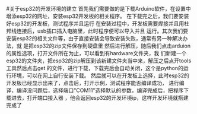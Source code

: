 #关于esp32的开发环境的建立
首先我们需要做的是下载Arduino软件，在设置中增添esp32的网址，安装esp32开发板的相关程序。
在下载完之后，我们要安装好esp32的开发板，测试程序并且运行
在安装过程中，开发板需要焊接并且用杜邦线连接后，usb插口插入电脑里，此时程序便可以导入并且
运行。其次我们要安装esp32的相关文件等，由于直接安装会导致安装失败，通常有另一种解决办法，就
是把esp32的zip文件保存到硬盘里
然后进行解压，随后我们点击arduion的属性选项，打开文件所在为止，可以看到有hardware文件夹，我
们新建一个esp32的文件夹，把esp32的zip解压到该新建文件夹当中来，解压之后点开tools工具然后点击get
的文件，进行下载，下载完后会自动关闭，这个是python的运行环境，可以在网上自行安装下载。
然后就可以在开发板上选择，此时esp32的开发板已经显示出来了，点击后，打开示例，测试程序能否编译成功，
进行编译，编译没问题后，选择端口"COM11"选择默认的参数，编译完成后，把程序下载进去，打开端口接入器
，他会返回esp32的开发环境ip，这样开发环境就搭建完成了
